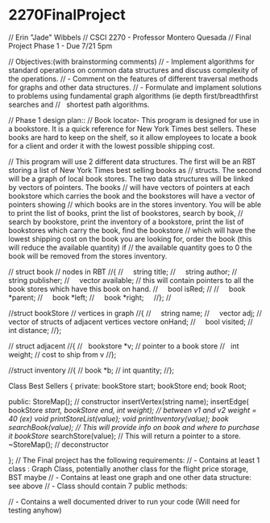 # 2270FinalProject

// Erin "Jade" Wibbels
// CSCI 2270 - Professor Montero Quesada
// Final Project Phase 1 - Due 7/21 5pm

// Objectives:(with brainstorming comments)
// - Implement algorithms for standard operations on common data structures and discuss complexity of the operations.
// - Comment on the features of different traversal methods for graphs and other data structures.
// - Formulate and implament solutions to problems using fundamental graph algorithms (ie depth first/breadthfirst searches and 
//   shortest path algorithms.


// Phase 1 design plan::
// Book locator- 
This program is designed for use in a bookstore. It is a quick reference for New York Times best sellers. These books are hard to keep on the shelf, so it allow employees to locate a book for a client and order it with the lowest possible shipping cost.

// This program will use 2 different data structures. The first will be an RBT storing a list of New York Times best selling books as  // structs. The second will be  a graph of local book stores. The two data structures will be linked by vectors of pointers. The books // will have vectors of pointers at each bookstore which carries the book and the bookstores will have a vector of pointers showing 
// which books are in the stores inventory. You will be able to print the list of books, print the list of bookstores, search by book, 
// search by bookstore, print the inventory of a bookstore, print the list of bookstores which carry the book, find the bookstore 
// which will have the lowest shipping cost on the book you are looking for, order the book (this will reduce the available quantity) if // the available quantity goes to 0 the book will be removed from the stores inventory. 

// struct book        // nodes in RBT
//{
//     string title;
//     string author;
//     string publisher;
//     vector<store> available; // this will contain pointers to all the book stores which have this book on hand.
//     bool isRed;
//
//     book *parent;
//     book *left;
//     book *right;     
//};
// 

//struct bookStore     // vertices in graph
//{
//      string name;
//      vector<adjacent> adj; // vector of structs of adjacent vertices
        vectore <inventory> onHand;
//      bool visited;
//      int distance;
//};

// struct adjacent
//{
//    bookstore *v; // pointer to a book store
//    int weight; // cost to ship from v
//};

//struct inventory
//{
//    book *b;
//    int quantity;
//};

Class Best Sellers
{
private: 
	bookStore start;
      bookStore end;
      book Root;

public:
	StoreMap(); // constructor
	insertVertex(string name); 
	insertEdge( bookStore *start, bookStore *end, int weight); // between v1 and v2 weight = 40 (ex)
      void printStoreList(value);
      void printInventory(value);
	book* searchBook(value); // This will provide info on book and where to purchase it
      bookStore* searchStore(value); // This will return a pointer to a store.
      ~StoreMap(); // deconstructor
      
};
// The Final project has the following requirements:
// - Contains at least 1 class : Graph Class, potentially another class for the flight price storage, BST maybe
// - Contains at least one graph and one other data structure: see above
// - Class should contain 7 public methods: 

// - Contains a well documented driver to run your code (Will need for testing anyhow)


